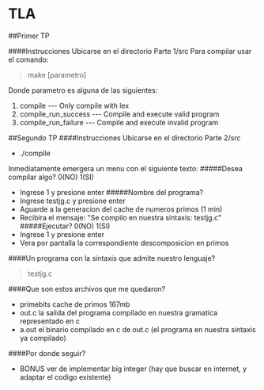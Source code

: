 TLA
===

##Primer TP

####Instrucciones
Ubicarse en el directorio Parte 1/src
Para compilar usar el comando:
 >make [parametro] 
 
 Donde parametro es alguna de las siguientes:

1. compile --- Only compile with lex
2. compile_run_success --- Compile and execute valid program
3. compile_run_failure --- Compile and execute invalid program

##Segundo TP
####Instrucciones
Ubicarse en el directorio Parte 2/src

* ./compile

Inmediatamente emergera un menu con el siguiente texto:
#####Desea compilar algo? 0(NO) 1(SI)
* Ingrese 1 y presione enter
#####Nombre del programa?
* Ingrese testjg.c   y presione enter
* Aguarde a la generacion del cache de numeros primos (1 min)
* Recibira el mensaje: "Se compilo en nuestra sintaxis: testjg.c"
#####Ejecutar? 0(NO) 1(SI)
* Ingrese 1 y presione enter
* Vera por pantalla la correspondiente descomposicion en primos

####Un programa con la sintaxis que admite nuestro lenguaje?
 >testjg.c
 
####Que son estos archivos que me quedaron?
* primebits cache de primos 167mb
* out.c la salida del programa compilado en nuestra gramatica representado en c
 * a.out el binario compilado en c de out.c (el programa en nuestra sintaxis ya compilado)
 
####Por donde seguir?
* BONUS ver de implementar big integer (hay que buscar en internet, y adaptar el codigo existente)

